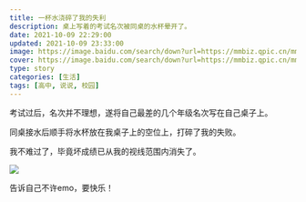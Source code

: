 ```yaml
---
title: 一杯水浇碎了我的失利
description: 桌上写着的考试名次被同桌的水杯晕开了。
date: 2021-10-09 22:29:00
updated: 2021-10-09 23:33:00
image: https://image.baidu.com/search/down?url=https://mmbiz.qpic.cn/mmbiz_jpg/9sIibiadwv3fb0bmOJ0WDHSIh5QLePxjweNYr4bLDnz83cm1N2hg66zEmH2NQLV3uSOx2D9KZzo9m5I4yA1vsaaQ/640
cover: https://image.baidu.com/search/down?url=https://mmbiz.qpic.cn/mmbiz_jpg/9sIibiadwv3fb0bmOJ0WDHSIh5QLePxjweNYr4bLDnz83cm1N2hg66zEmH2NQLV3uSOx2D9KZzo9m5I4yA1vsaaQ/640
type: story
categories: [生活]
tags: [高中, 说说, 校园]
---
```


考试过后，名次并不理想，遂将自己最差的几个年级名次写在自己桌子上。

同桌接水后顺手将水杯放在我桌子上的空位上，打碎了我的失败。

我不难过了，毕竟坏成绩已从我的视线范围内消失了。

![](https://image.baidu.com/search/down?url=https://mmbiz.qpic.cn/mmbiz_jpg/9sIibiadwv3fb0bmOJ0WDHSIh5QLePxjweNYr4bLDnz83cm1N2hg66zEmH2NQLV3uSOx2D9KZzo9m5I4yA1vsaaQ/640)

告诉自己不许emo，要快乐！